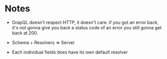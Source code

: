 # Notes

- GrapQL doesn't respect HTTP, it doesn't care.
  if you got an error back, it's not gonna give you back a status code of an error
  you still gonna get back at 200.

- Schema + Resolvers => Server

- Each individual fields does have its own default resolver
